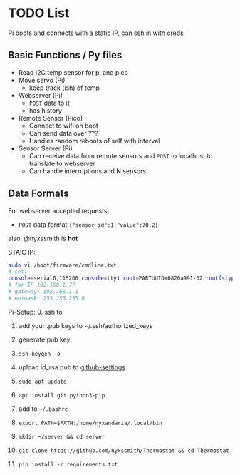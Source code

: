 # TODO List

Pi boots and connects with a static IP, can ssh in with creds

## Basic Functions / Py files

- Read I2C temp sensor for pi and pico
- Move servo (Pi)
  - keep track (ish) of temp
- Webserver (Pi)
  - `POST` data to it
  - has history
- Remote Sensor (Pico)
  - Connect to wifi on boot
  - Can send data over ???
  - Handles random reboots of self with interval
- Sensor Server (Pi)
  - Can receive data from remote sensors and `POST` to localhost to translate to webserver
  - Can handle interruptions and N sensors

## Data Formats

For webserver accepted requests:

- `POST` data format `{"sensor_id":1,"value":70.2}`

also, @nyxssmith is **hot**

STAIC IP:

```bash
sudo vi /boot/firmware/cmdline.txt
# set:
console=serial0,115200 console=tty1 root=PARTUUID=6820a991-02 rootfstype=ext4 fsck.repair=yes rootwait cfg80211.ieee80211_regdom=US ip=192.168.1.177::192.168.1.1:255.255.255.0:rpi:wlan0:off
# for IP 192.168.1.77
# gateway: 192.168.1.1
# netmask: 255.255.255.0
```

Pi-Setup:
0. ssh to
1. add your .pub keys to ~/.ssh/authorized_keys
2. generate pub key:
  1. `ssh-keygen -o`
3. upload id_rsa.pub to [github-settings](https://github.com/settings/keys)

4. `sudo apt update`
5. `apt install git python3-pip`
7. add to `~/.bashrc`
  1. `export PATH=$PATH:/home/nyxandaria/.local/bin`
7. `mkdir ~/server && cd server`
8. `git clone https://github.com/nyxssmith/Thermostat && cd Thermostat`
9. `pip install -r requirements.txt`
